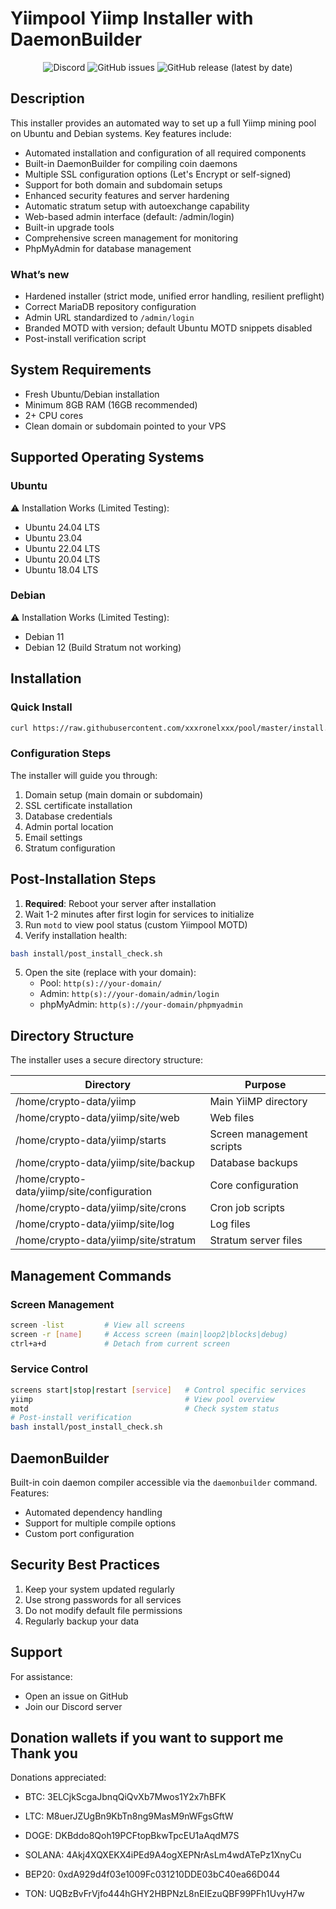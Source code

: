 # Yiimpool Yiimp Installer with DaemonBuilder

<p align="center">
  <img alt="Discord" src="https://img.shields.io/discord/904564600354254898?label=Discord">
  <img alt="GitHub issues" src="https://img.shields.io/github/issues/afiniel/yiimp_install_script">
  <img alt="GitHub release (latest by date)" src="https://img.shields.io/github/v/release/afiniel/yiimp_install_script">
</p>

## Description

This installer provides an automated way to set up a full Yiimp mining pool on Ubuntu and Debian systems. Key features include:

- Automated installation and configuration of all required components
- Built-in DaemonBuilder for compiling coin daemons
- Multiple SSL configuration options (Let's Encrypt or self-signed)
- Support for both domain and subdomain setups
- Enhanced security features and server hardening
- Automatic stratum setup with autoexchange capability
- Web-based admin interface (default: /admin/login)
- Built-in upgrade tools
- Comprehensive screen management for monitoring
- PhpMyAdmin for database management

### What’s new
- Hardened installer (strict mode, unified error handling, resilient preflight)
- Correct MariaDB repository configuration
- Admin URL standardized to `/admin/login`
- Branded MOTD with version; default Ubuntu MOTD snippets disabled
- Post-install verification script

## System Requirements

- Fresh Ubuntu/Debian installation
- Minimum 8GB RAM (16GB recommended)
- 2+ CPU cores
- Clean domain or subdomain pointed to your VPS

## Supported Operating Systems

### Ubuntu
⚠️ Installation Works (Limited Testing):
- Ubuntu 24.04 LTS
- Ubuntu 23.04
- Ubuntu 22.04 LTS
- Ubuntu 20.04 LTS
- Ubuntu 18.04 LTS

### Debian
⚠️ Installation Works (Limited Testing):
- Debian 11
- Debian 12 (Build Stratum not working)

## Installation

### Quick Install
```bash
curl https://raw.githubusercontent.com/xxxronelxxx/pool/master/install.sh | bash
```

### Configuration Steps
The installer will guide you through:
1. Domain setup (main domain or subdomain)
2. SSL certificate installation
3. Database credentials
4. Admin portal location
5. Email settings
6. Stratum configuration

## Post-Installation Steps
1. **Required**: Reboot your server after installation
2. Wait 1-2 minutes after first login for services to initialize
3. Run `motd` to view pool status (custom Yiimpool MOTD)
4. Verify installation health:
```bash
bash install/post_install_check.sh
```
5. Open the site (replace with your domain):
   - Pool: `http(s)://your-domain/`
   - Admin: `http(s)://your-domain/admin/login`
   - phpMyAdmin: `http(s)://your-domain/phpmyadmin`

## Directory Structure

The installer uses a secure directory structure:

| Directory | Purpose |
|-----------|---------|
| /home/crypto-data/yiimp | Main YiiMP directory |
| /home/crypto-data/yiimp/site/web | Web files |
| /home/crypto-data/yiimp/starts | Screen management scripts |
| /home/crypto-data/yiimp/site/backup | Database backups |
| /home/crypto-data/yiimp/site/configuration | Core configuration |
| /home/crypto-data/yiimp/site/crons | Cron job scripts |
| /home/crypto-data/yiimp/site/log | Log files |
| /home/crypto-data/yiimp/site/stratum | Stratum server files |

## Management Commands

### Screen Management
```bash
screen -list         # View all screens
screen -r [name]     # Access screen (main|loop2|blocks|debug)
ctrl+a+d             # Detach from current screen
```

### Service Control
```bash
screens start|stop|restart [service]   # Control specific services
yiimp                                  # View pool overview
motd                                   # Check system status
# Post-install verification
bash install/post_install_check.sh
```

## DaemonBuilder

Built-in coin daemon compiler accessible via the `daemonbuilder` command. Features:
- Automated dependency handling
- Support for multiple compile options
- Custom port configuration

## Security Best Practices
1. Keep your system updated regularly
2. Use strong passwords for all services
3. Do not modify default file permissions
4. Regularly backup your data

## Support

For assistance:
- Open an issue on GitHub
- Join our Discord server

## Donation wallets if you want to support me Thank you

Donations appreciated:

- BTC: 3ELCjkScgaJbnqQiQvXb7Mwos1Y2x7hBFK

- LTC: M8uerJZUgBn9KbTn8ng9MasM9nWFgsGftW

- DOGE: DKBddo8Qoh19PCFtopBkwTpcEU1aAqdM7S

- SOLANA: 4Akj4XQXEKX4iPEd9A4ogXEPNrAsLm4wdATePz1XnyCu

- BEP20: 0xdA929d4f03e1009Fc031210DDE03bC40ea66D044

- TON: UQBzBvFrVjfo444hGHY2HBPNzL8nEIEzuQBF99PFh1UvyH7w

